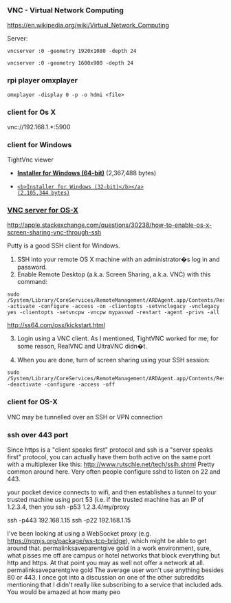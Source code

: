 ### VNC -  Virtual Network Computing

https://en.wikipedia.org/wiki/Virtual_Network_Computing

Server:
```
vncserver :0 -geometry 1920x1080 -depth 24

vncserver :0 -geometry 1600x900 -depth 24
```

### rpi player omxplayer

```
omxplayer -display 0 -p -o hdmi <file>
```

### client for Os X
  
vnc://192.168.1.*:5900
  
### client for Windows

TightVnc viewer

<ul>
<li>
	<a href="http://www.tightvnc.com/download/2.7.10/tightvnc-2.7.10-setup-64bit.msi" 
	>
	<b>Installer for Windows (64-bit)</b></a>
	(2,367,488 bytes)
</li>
<li style="margin-top: 0.5em; margin-bottom: 0.5em;">
	<a href="http://www.tightvnc.com/download/2.7.10/tightvnc-2.7.10-setup-32bit.msi" >

	<b>Installer for Windows (32-bit)</b></a>
	(2,105,344 bytes)
</li></ul>

### VNC server for OS-X

http://apple.stackexchange.com/questions/30238/how-to-enable-os-x-screen-sharing-vnc-through-ssh

Putty is a good SSH client for Windows.
1) SSH into your remote OS X machine with an administrator�s log in and password.
2) Enable Remote Desktop (a.k.a. Screen Sharing, a.k.a. VNC) with this command:

```
sudo  /System/Library/CoreServices/RemoteManagement/ARDAgent.app/Contents/Resources/kickstart -activate -configure -access -on -clientopts -setvnclegacy -vnclegacy yes -clientopts -setvncpw -vncpw mypasswd -restart -agent -privs -all
```
http://ss64.com/osx/kickstart.html

3) Login using a VNC client. As I mentioned, TightVNC worked for me; for some reason, RealVNC and UltraVNC didn�t.

4) When you are done, turn of screen sharing using your SSH session:
```
sudo /System/Library/CoreServices/RemoteManagement/ARDAgent.app/Contents/Resources/kickstart -deactivate -configure -access -off
```

### client for OS-X

VNC may be tunnelled over an SSH or VPN connection

### ssh over 443 port

Since https is a "client speaks first" protocol and ssh is a "server speaks first" protocol, you can actually have them both active on the same port with a multiplexer like this: http://www.rutschle.net/tech/sslh.shtml
Pretty common around here. Very often people configure sshd to listen on 22 and 443.

your pocket device connects to wifi, and then establishes a tunnel to your trusted machine using port 53 (i.e. if the trusted machine has an IP of 1.2.3.4, then you ssh -p53 1.2.3.4/my/proxy 

ssh -p443 192.168.1.15
ssh -p22 192.168.1.15

I've been looking at using a WebSocket proxy (e.g. https://npmjs.org/package/ws-tcp-bridge), which might be able to get around that.
permalinksaveparentgive gold
In a work environment, sure, what pisses me off are campus or hotel networks that block everything but http and https. At that point you may as well not offer a network at all.
permalinksaveparentgive gold
The average user won't use anything besides 80 or 443. I once got into a discussion on one of the other subreddits mentioning that I didn't really like subscribing to a service that included ads. You would be amazed at how many peo

